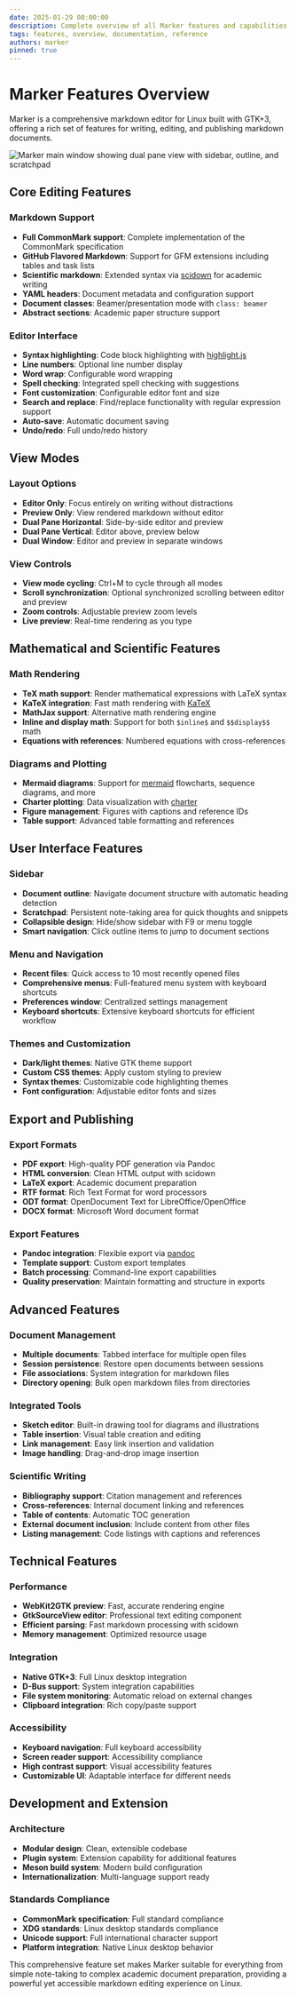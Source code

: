 ```yaml
---
date: 2025-01-29 00:00:00
description: Complete overview of all Marker features and capabilities
tags: features, overview, documentation, reference
authors: marker
pinned: true
---
```


# Marker Features Overview

Marker is a comprehensive markdown editor for Linux built with GTK+3, offering a rich set of features for writing, editing, and publishing markdown documents.

![Marker main window showing dual pane view with sidebar, outline, and scratchpad](./media/00_main_window_showing_dual_pane_sidebar_outline_scratchpad.png)

## Core Editing Features

### Markdown Support
- **Full CommonMark support**: Complete implementation of the CommonMark specification
- **GitHub Flavored Markdown**: Support for GFM extensions including tables and task lists
- **Scientific markdown**: Extended syntax via [scidown](https://github.com/Mandarancio/scidown/) for academic writing
- **YAML headers**: Document metadata and configuration support
- **Document classes**: Beamer/presentation mode with `class: beamer`
- **Abstract sections**: Academic paper structure support

### Editor Interface
- **Syntax highlighting**: Code block highlighting with [highlight.js](https://highlightjs.org/)
- **Line numbers**: Optional line number display
- **Word wrap**: Configurable word wrapping
- **Spell checking**: Integrated spell checking with suggestions
- **Font customization**: Configurable editor font and size
- **Search and replace**: Find/replace functionality with regular expression support
- **Auto-save**: Automatic document saving
- **Undo/redo**: Full undo/redo history

## View Modes

### Layout Options
- **Editor Only**: Focus entirely on writing without distractions
- **Preview Only**: View rendered markdown without editor
- **Dual Pane Horizontal**: Side-by-side editor and preview
- **Dual Pane Vertical**: Editor above, preview below
- **Dual Window**: Editor and preview in separate windows

### View Controls
- **View mode cycling**: Ctrl+M to cycle through all modes
- **Scroll synchronization**: Optional synchronized scrolling between editor and preview
- **Zoom controls**: Adjustable preview zoom levels
- **Live preview**: Real-time rendering as you type

## Mathematical and Scientific Features

### Math Rendering
- **TeX math support**: Render mathematical expressions with LaTeX syntax
- **KaTeX integration**: Fast math rendering with [KaTeX](https://khan.github.io/KaTeX/)
- **MathJax support**: Alternative math rendering engine
- **Inline and display math**: Support for both `$inline$` and `$$display$$` math
- **Equations with references**: Numbered equations with cross-references

### Diagrams and Plotting
- **Mermaid diagrams**: Support for [mermaid](https://mermaidjs.github.io/) flowcharts, sequence diagrams, and more
- **Charter plotting**: Data visualization with [charter](https://github.com/Mandarancio/charter/)
- **Figure management**: Figures with captions and reference IDs
- **Table support**: Advanced table formatting and references

## User Interface Features

### Sidebar
- **Document outline**: Navigate document structure with automatic heading detection
- **Scratchpad**: Persistent note-taking area for quick thoughts and snippets
- **Collapsible design**: Hide/show sidebar with F9 or menu toggle
- **Smart navigation**: Click outline items to jump to document sections

### Menu and Navigation
- **Recent files**: Quick access to 10 most recently opened files
- **Comprehensive menus**: Full-featured menu system with keyboard shortcuts
- **Preferences window**: Centralized settings management
- **Keyboard shortcuts**: Extensive keyboard shortcuts for efficient workflow

### Themes and Customization
- **Dark/light themes**: Native GTK theme support
- **Custom CSS themes**: Apply custom styling to preview
- **Syntax themes**: Customizable code highlighting themes
- **Font configuration**: Adjustable editor fonts and sizes

## Export and Publishing

### Export Formats
- **PDF export**: High-quality PDF generation via Pandoc
- **HTML conversion**: Clean HTML output with scidown
- **LaTeX export**: Academic document preparation
- **RTF format**: Rich Text Format for word processors
- **ODT format**: OpenDocument Text for LibreOffice/OpenOffice
- **DOCX format**: Microsoft Word document format

### Export Features
- **Pandoc integration**: Flexible export via [pandoc](https://pandoc.org/)
- **Template support**: Custom export templates
- **Batch processing**: Command-line export capabilities
- **Quality preservation**: Maintain formatting and structure in exports

## Advanced Features

### Document Management
- **Multiple documents**: Tabbed interface for multiple open files
- **Session persistence**: Restore open documents between sessions
- **File associations**: System integration for markdown files
- **Directory opening**: Bulk open markdown files from directories

### Integrated Tools
- **Sketch editor**: Built-in drawing tool for diagrams and illustrations
- **Table insertion**: Visual table creation and editing
- **Link management**: Easy link insertion and validation
- **Image handling**: Drag-and-drop image insertion

### Scientific Writing
- **Bibliography support**: Citation management and references
- **Cross-references**: Internal document linking and references
- **Table of contents**: Automatic TOC generation
- **External document inclusion**: Include content from other files
- **Listing management**: Code listings with captions and references

## Technical Features

### Performance
- **WebKit2GTK preview**: Fast, accurate rendering engine
- **GtkSourceView editor**: Professional text editing component
- **Efficient parsing**: Fast markdown processing with scidown
- **Memory management**: Optimized resource usage

### Integration
- **Native GTK+3**: Full Linux desktop integration
- **D-Bus support**: System integration capabilities
- **File system monitoring**: Automatic reload on external changes
- **Clipboard integration**: Rich copy/paste support

### Accessibility
- **Keyboard navigation**: Full keyboard accessibility
- **Screen reader support**: Accessibility compliance
- **High contrast support**: Visual accessibility features
- **Customizable UI**: Adaptable interface for different needs

## Development and Extension

### Architecture
- **Modular design**: Clean, extensible codebase
- **Plugin system**: Extension capability for additional features
- **Meson build system**: Modern build configuration
- **Internationalization**: Multi-language support ready

### Standards Compliance
- **CommonMark specification**: Full standard compliance
- **XDG standards**: Linux desktop standards compliance
- **Unicode support**: Full international character support
- **Platform integration**: Native Linux desktop behavior

This comprehensive feature set makes Marker suitable for everything from simple note-taking to complex academic document preparation, providing a powerful yet accessible markdown editing experience on Linux.
